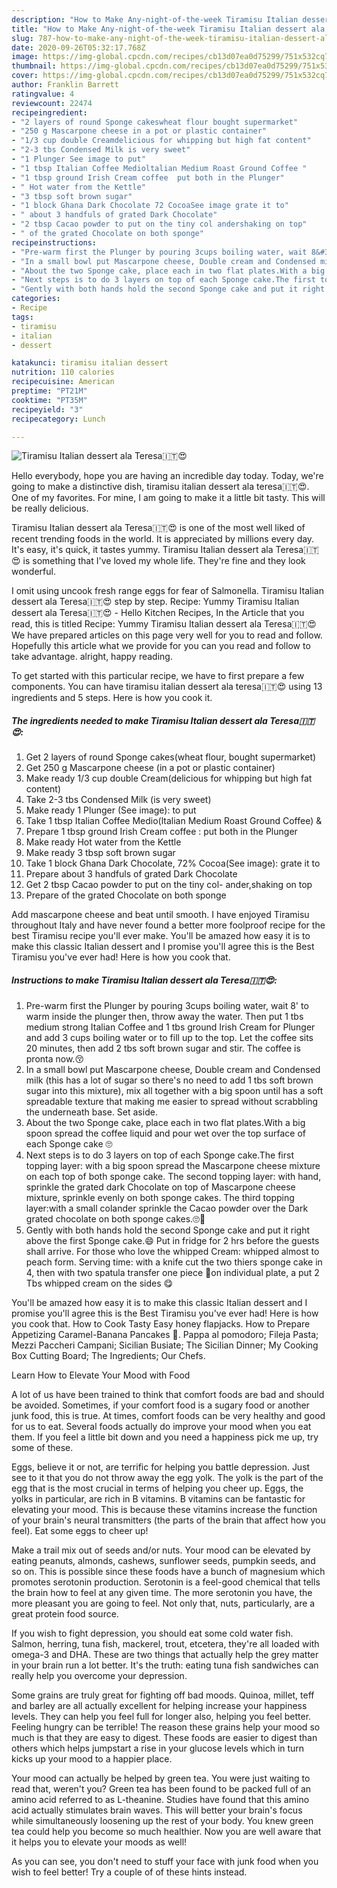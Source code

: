 ```yaml
---
description: "How to Make Any-night-of-the-week Tiramisu Italian dessert ala Teresa🇮🇹😍"
title: "How to Make Any-night-of-the-week Tiramisu Italian dessert ala Teresa🇮🇹😍"
slug: 787-how-to-make-any-night-of-the-week-tiramisu-italian-dessert-ala-teresa
date: 2020-09-26T05:32:17.768Z
image: https://img-global.cpcdn.com/recipes/cb13d07ea0d75299/751x532cq70/tiramisu-italian-dessert-ala-teresa🇮🇹😍-recipe-main-photo.jpg
thumbnail: https://img-global.cpcdn.com/recipes/cb13d07ea0d75299/751x532cq70/tiramisu-italian-dessert-ala-teresa🇮🇹😍-recipe-main-photo.jpg
cover: https://img-global.cpcdn.com/recipes/cb13d07ea0d75299/751x532cq70/tiramisu-italian-dessert-ala-teresa🇮🇹😍-recipe-main-photo.jpg
author: Franklin Barrett
ratingvalue: 4
reviewcount: 22474
recipeingredient:
- "2 layers of round Sponge cakeswheat flour bought supermarket"
- "250 g Mascarpone cheese in a pot or plastic container"
- "1/3 cup double Creamdelicious for whipping but high fat content"
- "2-3 tbs Condensed Milk is very sweet"
- "1 Plunger See image to put"
- "1 tbsp Italian Coffee Medioltalian Medium Roast Ground Coffee "
- "1 tbsp ground Irish Cream coffee  put both in the Plunger"
- " Hot water from the Kettle"
- "3 tbsp soft brown sugar"
- "1 block Ghana Dark Chocolate 72 CocoaSee image grate it to"
- " about 3 handfuls of grated Dark Chocolate"
- "2 tbsp Cacao powder to put on the tiny col andershaking on top"
- " of the grated Chocolate on both sponge"
recipeinstructions:
- "Pre-warm first the Plunger by pouring 3cups boiling water, wait 8&#39; to warm inside the plunger then, throw away the water. Then put 1 tbs medium strong Italian Coffee and 1 tbs ground Irish Cream for Plunger and add 3 cups boiling water or to fill up to the top. Let the coffee sits 20 minutes, then add 2 tbs soft brown sugar and stir. The coffee is pronta now.😚"
- "In a small bowl put Mascarpone cheese, Double cream and Condensed milk (this has a lot of sugar so there&#39;s no need to add 1 tbs soft brown sugar into this mixture), mix all together with a big spoon until has a soft spreadable texture that making me easier to spread without scrabbling the underneath base. Set aside."
- "About the two Sponge cake, place each in two flat plates.With a big spoon spread the coffee liquid and pour wet over the top surface of each Sponge cake 🙄"
- "Next steps is to do 3 layers on top of each Sponge cake.The first topping layer: with a big spoon spread the Mascarpone cheese mixture on each top of both sponge cake. The second topping layer: with hand, sprinkle the grated dark Chocolate on top of Mascarpone cheese mixture, sprinkle evenly on both sponge cakes. The third topping layer:with a small colander sprinkle the Cacao powder over the Dark grated chocolate on both sponge cakes.🙄🤔"
- "Gently with both hands hold the second Sponge cake and put it right above the first Sponge cake.😄 Put in fridge for 2 hrs before the guests shall arrive. For those who love the whipped Cream: whipped almost to peach form. Serving time: with a knife cut the two thiers sponge cake in 4, then with two spatula transfer one piece 🍰on individual plate, a put 2 Tbs whipped cream on the sides 😋"
categories:
- Recipe
tags:
- tiramisu
- italian
- dessert

katakunci: tiramisu italian dessert 
nutrition: 110 calories
recipecuisine: American
preptime: "PT21M"
cooktime: "PT35M"
recipeyield: "3"
recipecategory: Lunch

---
```



![Tiramisu Italian dessert ala Teresa🇮🇹😍](https://img-global.cpcdn.com/recipes/cb13d07ea0d75299/751x532cq70/tiramisu-italian-dessert-ala-teresa🇮🇹😍-recipe-main-photo.jpg)

Hello everybody, hope you are having an incredible day today. Today, we're going to make a distinctive dish, tiramisu italian dessert ala teresa🇮🇹😍. One of my favorites. For mine, I am going to make it a little bit tasty. This will be really delicious.

Tiramisu Italian dessert ala Teresa🇮🇹😍 is one of the most well liked of recent trending foods in the world. It is appreciated by millions every day. It's easy, it's quick, it tastes yummy. Tiramisu Italian dessert ala Teresa🇮🇹😍 is something that I've loved my whole life. They're fine and they look wonderful.

I omit using uncook fresh range eggs for fear of Salmonella. Tiramisu Italian dessert ala Teresa🇮🇹😍 step by step. Recipe: Yummy Tiramisu Italian dessert ala Teresa🇮🇹😍 - Hello Kitchen Recipes, In the Article that you read, this is titled Recipe: Yummy Tiramisu Italian dessert ala Teresa🇮🇹😍 We have prepared articles on this page very well for you to read and follow. Hopefully this article what we provide for you can you read and follow to take advantage. alright, happy reading.


To get started with this particular recipe, we have to first prepare a few components. You can have tiramisu italian dessert ala teresa🇮🇹😍 using 13 ingredients and 5 steps. Here is how you cook it.

<!--inarticleads1-->

##### The ingredients needed to make Tiramisu Italian dessert ala Teresa🇮🇹😍:

1. Get 2 layers of round Sponge cakes(wheat flour, bought supermarket)
1. Get 250 g Mascarpone cheese (in a pot or plastic container)
1. Make ready 1/3 cup double Cream(delicious for whipping but high fat content)
1. Take 2-3 tbs Condensed Milk (is very sweet)
1. Make ready 1 Plunger (See image): to put
1. Take 1 tbsp Italian Coffee Medio(ltalian Medium Roast Ground Coffee) &amp;
1. Prepare 1 tbsp ground Irish Cream coffee : put both in the Plunger
1. Make ready  Hot water from the Kettle
1. Make ready 3 tbsp soft brown sugar
1. Take 1 block Ghana Dark Chocolate, 72% Cocoa(See image): grate it to
1. Prepare  about 3 handfuls of grated Dark Chocolate
1. Get 2 tbsp Cacao powder to put on the tiny col- ander,shaking on top
1. Prepare  of the grated Chocolate on both sponge


Add mascarpone cheese and beat until smooth. I have enjoyed Tiramisu throughout Italy and have never found a better more foolproof recipe for the best Tiramisu recipe you&#39;ll ever make. You&#39;ll be amazed how easy it is to make this classic Italian dessert and I promise you&#39;ll agree this is the Best Tiramisu you&#39;ve ever had! Here is how you cook that. 

<!--inarticleads2-->

##### Instructions to make Tiramisu Italian dessert ala Teresa🇮🇹😍:

1. Pre-warm first the Plunger by pouring 3cups boiling water, wait 8&#39; to warm inside the plunger then, throw away the water. Then put 1 tbs medium strong Italian Coffee and 1 tbs ground Irish Cream for Plunger and add 3 cups boiling water or to fill up to the top. Let the coffee sits 20 minutes, then add 2 tbs soft brown sugar and stir. The coffee is pronta now.😚
1. In a small bowl put Mascarpone cheese, Double cream and Condensed milk (this has a lot of sugar so there&#39;s no need to add 1 tbs soft brown sugar into this mixture), mix all together with a big spoon until has a soft spreadable texture that making me easier to spread without scrabbling the underneath base. Set aside.
1. About the two Sponge cake, place each in two flat plates.With a big spoon spread the coffee liquid and pour wet over the top surface of each Sponge cake 🙄
1. Next steps is to do 3 layers on top of each Sponge cake.The first topping layer: with a big spoon spread the Mascarpone cheese mixture on each top of both sponge cake. The second topping layer: with hand, sprinkle the grated dark Chocolate on top of Mascarpone cheese mixture, sprinkle evenly on both sponge cakes. The third topping layer:with a small colander sprinkle the Cacao powder over the Dark grated chocolate on both sponge cakes.🙄🤔
1. Gently with both hands hold the second Sponge cake and put it right above the first Sponge cake.😄 Put in fridge for 2 hrs before the guests shall arrive. For those who love the whipped Cream: whipped almost to peach form. Serving time: with a knife cut the two thiers sponge cake in 4, then with two spatula transfer one piece 🍰on individual plate, a put 2 Tbs whipped cream on the sides 😋


You&#39;ll be amazed how easy it is to make this classic Italian dessert and I promise you&#39;ll agree this is the Best Tiramisu you&#39;ve ever had! Here is how you cook that. How to Cook Tasty Easy honey flapjacks. How to Prepare Appetizing Caramel-Banana Pancakes 🍳. Pappa al pomodoro; Fileja Pasta; Mezzi Paccheri Campani; Sicilian Busiate; The Sicilian Dinner; My Cooking Box Cutting Board; The Ingredients; Our Chefs. 

Learn How to Elevate Your Mood with Food


A lot of us have been trained to think that comfort foods are bad and should be avoided. Sometimes, if your comfort food is a sugary food or another junk food, this is true. At times, comfort foods can be very healthy and good for us to eat. Several foods actually do improve your mood when you eat them. If you feel a little bit down and you need a happiness pick me up, try some of these.

Eggs, believe it or not, are terrific for helping you battle depression. Just see to it that you do not throw away the egg yolk. The yolk is the part of the egg that is the most crucial in terms of helping you cheer up. Eggs, the yolks in particular, are rich in B vitamins. B vitamins can be fantastic for elevating your mood. This is because these vitamins increase the function of your brain's neural transmitters (the parts of the brain that affect how you feel). Eat some eggs to cheer up!

Make a trail mix out of seeds and/or nuts. Your mood can be elevated by eating peanuts, almonds, cashews, sunflower seeds, pumpkin seeds, and so on. This is possible since these foods have a bunch of magnesium which promotes serotonin production. Serotonin is a feel-good chemical that tells the brain how to feel at any given time. The more serotonin you have, the more pleasant you are going to feel. Not only that, nuts, particularly, are a great protein food source.

If you wish to fight depression, you should eat some cold water fish. Salmon, herring, tuna fish, mackerel, trout, etcetera, they're all loaded with omega-3 and DHA. These are two things that actually help the grey matter in your brain run a lot better. It's the truth: eating tuna fish sandwiches can really help you overcome your depression. 

Some grains are truly great for fighting off bad moods. Quinoa, millet, teff and barley are all actually excellent for helping increase your happiness levels. They can help you feel full for longer also, helping you feel better. Feeling hungry can be terrible! The reason these grains help your mood so much is that they are easy to digest. These foods are easier to digest than others which helps jumpstart a rise in your glucose levels which in turn kicks up your mood to a happier place.

Your mood can actually be helped by green tea. You were just waiting to read that, weren't you? Green tea has been found to be packed full of an amino acid referred to as L-theanine. Studies have found that this amino acid actually stimulates brain waves. This will better your brain's focus while simultaneously loosening up the rest of your body. You knew green tea could help you become so much healthier. Now you are well aware that it helps you to elevate your moods as well!

As you can see, you don't need to stuff your face with junk food when you wish to feel better! Try  a  couple of  of  these  hints  instead.

